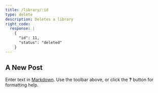 ```yaml
---
title: /library/:id
type: delete
description: Deletes a library
right_code:
  response: |
    {
      "id": 11,
      "status": "deleted"
    }
---
```


## A New Post

Enter text in [Markdown](http://daringfireball.net/projects/markdown/). Use the toolbar above, or click the **?** button for formatting help.
